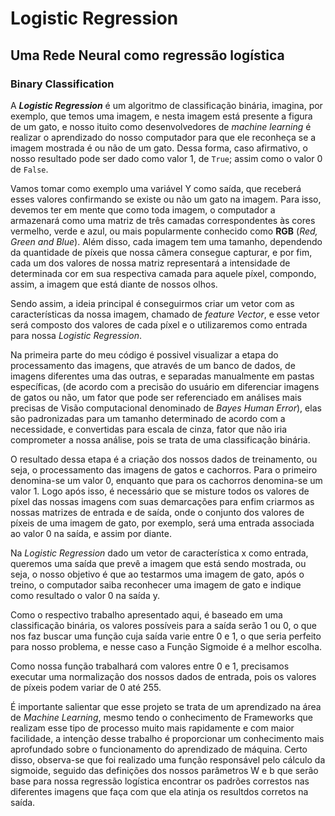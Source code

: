 # Logistic Regression

## Uma Rede Neural como regressão logística

### Binary Classification

A __*Logistic Regression*__ é um algoritmo de classificação binária, imagina, por exemplo, que temos uma imagem, e nesta imagem está presente a figura de um gato, e nosso ituito como desenvolvedores de *machine learning* é realizar o aprendizado do nosso computador para que ele reconheça se a imagem mostrada é ou não de um gato. Dessa forma, caso afirmativo, o nosso resultado pode ser dado como valor 1, de `True`; assim como o valor 0 de `False`.

Vamos tomar como exemplo uma variável Y como saída, que receberá esses valores confirmando se existe ou não um gato na imagem. Para isso, devemos ter em mente que como toda imagem, o computador a armazenará como uma matriz de três camadas correspondentes às cores vermelho, verde e azul, ou mais popularmente conhecido como __RGB__ (*Red, Green and Blue*). Além disso, cada imagem tem uma tamanho, dependendo da quantidade de píxeis que nossa câmera consegue capturar, e por fim, cada um dos valores de nossa matriz representará a intensidade de determinada cor em sua respectiva camada para aquele píxel, compondo, assim, a imagem que está diante de nossos olhos.

Sendo assim, a ideia principal é conseguirmos criar um vetor com as características da nossa imagem, chamado de *feature Vector*, e esse vetor será composto dos valores de cada píxel e o utilizaremos como entrada para nossa *Logistic Regression*.  

Na primeira parte do meu código é possivel visualizar a etapa do processamento das imagens, que através de um banco de dados, de imagens diferentes uma das outras, e separadas manualmente em pastas específicas, (de acordo com a precisão do usuário em diferenciar imagens de gatos ou não, um fator que pode ser referenciado em análises mais precisas de Visão computacional denominado de *Bayes Human Error*), elas são padronizadas para um tamanho determinado de acordo com a necessidade, e convertidas para escala de cinza, fator que não iria comprometer a nossa análise, pois se trata de uma classificação binária.

O resultado dessa etapa é a criação dos nossos dados de treinamento, ou seja, o processamento das imagens de gatos e cachorros. Para o primeiro denomina-se um valor 0, enquanto que para os cachorros denomina-se um valor 1. Logo após isso, é necessário que se misture todos os valores de píxel das nossas imagens com suas demarcações para enfim criarmos as nossas matrizes de entrada e de saída, onde o conjunto dos valores de píxeis de uma imagem de gato, por exemplo, será uma entrada associada ao valor 0 na saída, e assim por diante.

Na *Logistic Regression* dado um vetor de característica x como entrada, queremos uma saída que prevê a imagem que está sendo mostrada, ou seja, o nosso objetivo é que ao testarmos uma imagem de gato, após o treino, o computador saiba reconhecer uma imagem de gato e indique como resultado o valor 0 na saída y.

Como o respectivo trabalho apresentado aqui, é baseado em uma classificação binária, os valores possíveis para a saída serão 1 ou 0, o que nos faz buscar uma função cuja saída varie entre 0 e 1, o que seria perfeito para nosso problema, e nesse caso a Função Sigmoide é a melhor escolha.

Como nossa função trabalhará com valores entre 0 e 1, precisamos executar uma normalização dos nossos dados de entrada, pois os valores de píxeis podem variar de 0 até 255. 

É importante salientar que esse projeto se trata de um aprendizado na área de *Machine Learning*, mesmo tendo o conhecimento de Frameworks que realizam esse tipo de processo muito mais rapidamente e com maior facilidade, a intenção desse trabalho é proporcionar um conhecimento mais aprofundado sobre o funcionamento do aprendizado de máquina. Certo disso, observa-se que foi realizado uma função responsável pelo cálculo da sigmoide, seguido das definições dos nossos parâmetros W e b que serão base para nossa regressão logística encontrar os padrões correstos nas diferentes imagens que faça com que ela atinja os resultdos corretos na saída.



